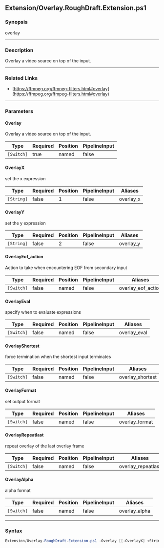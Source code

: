 Extension/Overlay.RoughDraft.Extension.ps1
------------------------------------------

### Synopsis
overlay

---

### Description

Overlay a video source on top of the input.

---

### Related Links
* [https://ffmpeg.org/ffmpeg-filters.html#overlay](https://ffmpeg.org/ffmpeg-filters.html#overlay)

---

### Parameters
#### **Overlay**
Overlay a video source on top of the input.

|Type      |Required|Position|PipelineInput|
|----------|--------|--------|-------------|
|`[Switch]`|true    |named   |false        |

#### **OverlayX**
set the x expression

|Type      |Required|Position|PipelineInput|Aliases  |
|----------|--------|--------|-------------|---------|
|`[String]`|false   |1       |false        |overlay_x|

#### **OverlayY**
set the y expression

|Type      |Required|Position|PipelineInput|Aliases  |
|----------|--------|--------|-------------|---------|
|`[String]`|false   |2       |false        |overlay_y|

#### **OverlayEof_action**
Action to take when encountering EOF from secondary input

|Type      |Required|Position|PipelineInput|Aliases           |
|----------|--------|--------|-------------|------------------|
|`[Switch]`|false   |named   |false        |overlay_eof_action|

#### **OverlayEval**
specify when to evaluate expressions

|Type      |Required|Position|PipelineInput|Aliases     |
|----------|--------|--------|-------------|------------|
|`[Switch]`|false   |named   |false        |overlay_eval|

#### **OverlayShortest**
force termination when the shortest input terminates

|Type      |Required|Position|PipelineInput|Aliases         |
|----------|--------|--------|-------------|----------------|
|`[Switch]`|false   |named   |false        |overlay_shortest|

#### **OverlayFormat**
set output format

|Type      |Required|Position|PipelineInput|Aliases       |
|----------|--------|--------|-------------|--------------|
|`[Switch]`|false   |named   |false        |overlay_format|

#### **OverlayRepeatlast**
repeat overlay of the last overlay frame

|Type      |Required|Position|PipelineInput|Aliases           |
|----------|--------|--------|-------------|------------------|
|`[Switch]`|false   |named   |false        |overlay_repeatlast|

#### **OverlayAlpha**
alpha format

|Type      |Required|Position|PipelineInput|Aliases      |
|----------|--------|--------|-------------|-------------|
|`[Switch]`|false   |named   |false        |overlay_alpha|

---

### Syntax
```PowerShell
Extension/Overlay.RoughDraft.Extension.ps1 -Overlay [[-OverlayX] <String>] [[-OverlayY] <String>] [-OverlayEof_action] [-OverlayEval] [-OverlayShortest] [-OverlayFormat] [-OverlayRepeatlast] [-OverlayAlpha] [<CommonParameters>]
```
